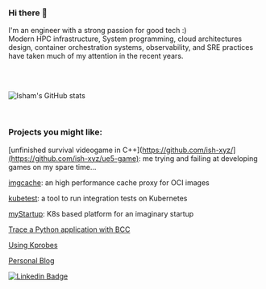 ### Hi there 👋

I'm an engineer with a strong passion for good tech :)
<br>
Modern HPC infrastructure, System programming, cloud architectures design, container orchestration systems, observability, and SRE practices have taken much of my attention in the recent years.

<br>
<br>

![Isham's GitHub stats](https://github-readme-stats.vercel.app/api?username=ish-xyz&hide=["issues"]&show_icons=true)

<br>

### Projects you might like:

[unfinished survival videogame in C++](https://github.com/ish-xyz/](https://github.com/ish-xyz/ue5-game): me trying and failing at developing games on my spare time...

[imgcache](https://github.com/ish-xyz/imgcache): an high performance cache proxy for OCI images

[kubetest](https://github.com/ish-xyz/kubetest): a tool to run integration tests on Kubernetes

[myStartup](https://github.com/ish-xyz/myStartup): K8s based platform for an imaginary startup

[Trace a Python application with BCC](https://github.com/ish-xyz/ish-ar.io-tutorials/tree/master/tutorial-bcc-python3-profiler)

[Using Kprobes](https://github.com/ish-xyz/ish-ar.io-tutorials/tree/master/tutorial-kprobes)

[Personal Blog](https://ishamaraia.medium.com/)


[![Linkedin Badge](https://img.shields.io/badge/-IshamAraia-blue?style=flat-square&logo=Linkedin&logoColor=white&link=https://www.linkedin.com/in/isham-araia-086a986b/)](https://www.linkedin.com/in/isham-araia-086a986b/)

